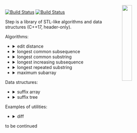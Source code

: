 <img align="right" src="https://user-images.githubusercontent.com/3381451/40880432-5b9e7086-66b9-11e8-9718-4b1ea4eae317.png" width="25%">

[![Build Status](https://travis-ci.org/storm-ptr/step.svg?branch=master)](https://travis-ci.org/storm-ptr/step)
[![Build Status](https://ci.appveyor.com/api/projects/status/github/storm-ptr/step?svg=true&branch=master)](https://ci.appveyor.com/project/storm-ptr/step/branch/master)

Step is a library of STL-like algorithms and data structures (C++17, header-only).

Algorithms:
* <details><summary>edit distance</summary><p>

  [wiki](https://en.wikipedia.org/wiki/Levenshtein_distance)
  ```C++
  pairs_t pairs;
  step::edit_distance::join("this"sv, "has"sv, std::back_inserter(pairs));
  CHECK(pairs ==
        pairs_t{{'t', std::nullopt}, {'h', 'h'}, {'i', 'a'}, {'s', 's'}});
  ```
  </p></details>
* <details><summary>longest common subsequence</summary><p>
  
  [wiki](https://en.wikipedia.org/wiki/Longest_common_subsequence_problem)
  ```C++
  std::string str;
  step::longest_common_subsequence::intersection("LCS is the basis of "sv,
                                                 "the diff utility"sv,
                                                 std::back_inserter(str));
  CHECK(str == "the if ");
  ```
  </p></details>
* <details><summary>longest common substring</summary><p>

  [wiki](https://en.wikipedia.org/wiki/Longest_common_substring_problem)
  ```C++
  auto range = step::longest_common_substring::find_with_suffix_tree(
      "the longest string that is #", "a substring of two strings $");
  CHECK(" string" == std::string(range.first, range.second));
  ```
  </p></details>
* <details><summary>longest increasing subsequence</summary><p>

  [wiki](https://en.wikipedia.org/wiki/Longest_increasing_subsequence)
  ```C++
  std::vector v{6, 3, 4, 8, 10, 5, 7, 1, 9, 2};
  int expect[] = {3, 4, 5, 7, 9};
  auto it = step::longest_increasing_subsequence::partition(v);
  CHECK(std::equal(v.begin(), it, std::begin(expect), std::end(expect)));
  ```
  </p></details>
* <details><summary>longest repeated substring</summary><p>

  [wiki](https://en.wikipedia.org/wiki/Longest_repeated_substring_problem)
  ```C++
  auto range = step::longest_repeated_substring::find_with_suffix_array(
      "the longest substring of a string that occurs at least twice");
  CHECK("string " == std::string(range.first, range.second));
  ```
    </p></details>
* <details><summary>maximum subarray</summary><p>

  [wiki](https://en.wikipedia.org/wiki/Maximum_subarray_problem)
  ```C++
  int arr[] = {-2, -3, 4, -1, -2, 1, 5, -3};
  std::array expect{4, -1, -2, 1, 5};
  auto sub = step::maximum_subarray::find(arr);
  CHECK(std::equal(sub.first, sub.second, expect.begin(), expect.end()));
  ```
  </p></details>

Data structures:
* <details><summary>suffix array</summary><p>

  [wiki](https://en.wikipedia.org/wiki/Suffix_array)
  ```C++
  auto str = "how can I quickly search for text within a document?"sv;
  step::suffix_array arr{str};
  CHECK(arr.find("quick"sv) == 10);
  ```
  </p></details>
* <details><summary>suffix tree</summary><p>

  [wiki](https://en.wikipedia.org/wiki/Suffix_tree)
  ```C++
  auto str = "use the quick find feature to search for a text"sv;
  step::suffix_tree tree{};
  std::copy(str.begin(), str.end(), std::back_inserter(tree));
  CHECK(tree.find("quick"sv) == 8);
  ```
  </p></details>

Examples of utilities:
- <details><summary>diff</summary><p>

  [wiki](https://en.wikipedia.org/wiki/Diff)
  ```
  diff.exe code.cpp code2.cpp
  --- code.cpp
  +++ code2.cpp
  @@ -6,0 +6,5 @@
  +void functhreehalves()
  +{
  +    x += 1.5
  +}
  +
  ```
  </p></details>

to be continued
